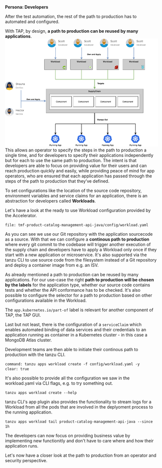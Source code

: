 **Persona: Developers**

After the test automation, the rest of the path to production has to automated and configured. 

With TAP, by design, **a path to production can be reused by many applications**. 
![Cartographer High Level Diagram](../images/cartographer.png)
This allows an operator to specify the steps in the path to production a single time, and for developers to specify their applications independently but for each to use the same path to production. The intent is that developers are able to focus on providing value for their users and can reach production quickly and easily, while providing peace of mind for app operators, who are ensured that each application has passed through the steps of the path to production that they’ve defined.

To set configurations like the location of the source code repository, environment variables and service claims for an application, there is an abstraction for developers called **Workloads**. 

Let's have a look at the ready to use Workload configuration provided by the Accelerator.
```editor:open-file
file: tmf-product-catalog-management-api-java/config/workload.yaml
```
As you can see we use our Git repository with the application sourcecode as a source. With that we can configure a **continous path to production** where every git commit to the codebase will trigger another execution of the supply chain and developers have to apply a Workload only once if they start with a new application or microservice. It's also supported via the tanzu CLI to use source code from the filesystem instead of a Git repository and deploy a container image from e.g. an ISV. 

As already mentioned a path to production can be reused by many applications. For our use-case the right **path to production will be chosen by the labels** for the application type, whether our source code contains tests and whether the API conformance has to be checked. It's also possible to configure the selector for a path to production based on other configurations available in the Workload.

The `app.kubernetes.io/part-of` label is relevant for another component of TAP, the TAP GUI.

Last but not least, there is the configuration of a `serviceClaim` which enables automated binding of data services and their credentials to an application running as container in a Kubernetes cluster - in this case a MongoDB Atlas cluster.

Development teams are then able to initiate their continous path to production with the tanzu CLI.
```terminal:execute
command: tanzu apps workload create -f config/workload.yaml -y
clear: true
```

It's also possible to provide all the configuration we saw in the workload.yaml via CLI flags, e.g. to try something out.
```execute
tanzu apps workload create --help
```

tanzu CLI's app plugin also provides the functionality to stream logs for a Workload from all the pods that are involved in the deplyoment process to the running application.
```execute-2
tanzu apps workload tail product-catalog-management-api-java --since 1h
```

The developers can now focus on providing business value by implementing new functionitly and don't have to care where and how their application runs. 

Let's now have a closer look at the path to production from an operator and security perspective.
